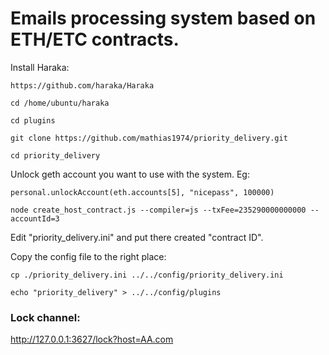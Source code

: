 # Emails processing system based on ETH/ETC contracts.

Install Haraka:
```
https://github.com/haraka/Haraka
```

```
cd /home/ubuntu/haraka
```

```
cd plugins
```

```
git clone https://github.com/mathias1974/priority_delivery.git
```

```
cd priority_delivery
```

Unlock geth account you want to use with the system. Eg: 

``` 
personal.unlockAccount(eth.accounts[5], "nicepass", 100000)
``` 


``` 
node create_host_contract.js --compiler=js --txFee=235290000000000 --accountId=3
``` 

Edit "priority_delivery.ini" and put there created "contract ID".

Copy the config file to the right place:

``` 
cp ./priority_delivery.ini ../../config/priority_delivery.ini
``` 

```
echo "priority_delivery" > ../../config/plugins
```

### Lock channel:

http://127.0.0.1:3627/lock?host=AA.com
